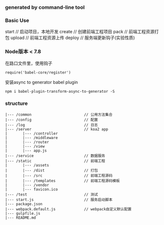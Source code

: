 ### generated by command-line tool

### Basic Use

start      // 启动项目，本地开发
create     // 创建前端工程项目
pack       // 前端工程资源打包
upload     // 前端工程资源上传
deploy     // 服务端更新钩子(实验性质)

### Node版本 < 7.8

在路口文件里，使用钩子

    require('babel-core/register')

安装async to generator babel plugin

    npm i babel-plugin-transform-async-to-generator -S


### structure

    |--- /common                        // 公用方法集合
    |--- /config                        // 配置
    |--- /log                           // 日志
    |--- /server                        // koa2 app
    |       |--- /controller
    |       |--- /middleware
    |       |--- /router
    |       |--- /view
    |       |--- app.js
    |--- /service                       // 数据服务
    |--- /static                        // 前端工程
    |       |--- /assets
    |       |--- /dist                  // 打包
    |       |--- /src                   // 前端工程源码
    |       |--- /templates             // 前端工程源码模板
    |       |--- /vendor
    |       |--- favicon.ico
    |--- /test                          // 测试
    |--- start.js                       // 服务启动脚本
    |--- package.json
    |--- webpack.default.js             // webpack自定义默认配置
    |--- gulpfile.js
    |--- README.md
